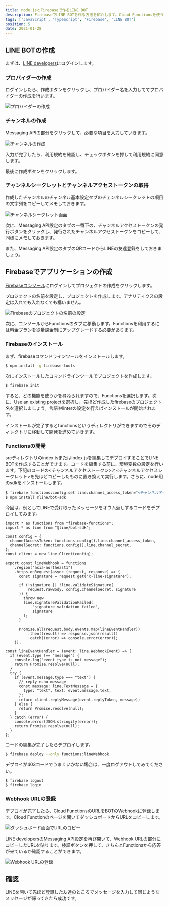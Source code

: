 ```yaml
---
title: node.jsとFirebaseで作るLINE BOT
description: FirebaseでLINE BOTを作る方法を紹介します。Cloud Functionsを使うことで簡単にLINE BOTを作ることができます。Functionsを利用するには料金プランを従量課金制にアップグレードする必要があるのでご注意ください。
tags: ['JavaScript', 'TypeScript', 'Firebase', 'LINE BOT']
position: 5
date: 2021-01-28
---
```


## LINE BOTの作成

まずは、[LINE developers](https://developers.line.biz/ja/)にログインします。

### プロバイダーの作成

ログインしたら、作成ボタンをクリックし、プロバイダー名を入力しててプロバイダーの作成を行います。

![プロバイダーの作成](/img/firebase-linebot/provider.png)

### チャンネルの作成

Messaging APIの部分をクリックして、必要な項目を入力していきます。

![チャンネルの作成](/img/firebase-linebot/channel.png)

入力が完了したら、利用規約を確認し、チェックボタンを押して利用規約に同意します。

最後に作成ボタンをクリックします。

### チャンネルシークレットとチャンネルアクセストークンの取得

作成したチャンネルのチャンネル基本設定タブのチェンネルシークレットの項目の文字列をコピーしてメモしておきます。

![チャンネルシークレット画面](/img/firebase-linebot/channel-secret.png)

次に、Messaging API設定のタブの一番下の、チャンネルアクセストークンの発行ボタンをクリックし、発行されたチャンネルアクセストークンをコピーして、同様にメモしておきます。

また、Messaging API設定のタブのQRコードからLINEの友達登録をしておきましょう。

## Firebaseでアプリケーションの作成

[Firebaseコンソール](https://console.firebase.google.com/u/0/?hl=ja)にログインしてプロジェクトの作成をクリックします。

プロジェクトの名前を設定し、プロジェクトを作成します。アナリティクスの設定は入れても入れなくても構いません。

![Firebaseのプロジェクトの名前の設定](/img/firebase-linebot/project-name.png)

次に、コンソールからFunctionsのタブに移動します。Functionsを利用するには料金プランを従量課金制にアップグレードする必要があります。

### Firebaseのインストール

まず、firebaseコマンドラインツールをインストールします。

``` sh
$ npm install -g firebase-tools
```

次にインストールしたコマンドラインツールでプロジェクトを作成します。

``` sh
$ firebase init
```

すると、どの機能を使うかを尋ねられますので、Functionsを選択します。次に、Use an existing projectを選択し、先ほど作成したfirebaseのプロジェクト名を選択しましょう。言語やlinterの設定を行えばインストールが開始されます。

インストールが完了するとfunctionsというディレクトリができますのでそのディレクトリに移動して開発を進めていきます。

### Functionsの開発

srcディレクトリのindex.tsまたはindex.jsを編集してデプロイすることでLINE BOTを作成することができます。コードを編集する前に、環境変数の設定を行います。下記のコードの<チャンネルアクセストークン>と<チャンネルアクセスシークレット>を先ほどコピーしたものに置き換えて実行します。さらに、node用のsdkをインストールします。

``` sh
$ firebase functions:config:set line.channel_access_token="<チャンネルアクセストークン>" line.channel_secret="<チャンネルシークレット>"
$ npm install @line/bot-sdk
```

今回は、例としてLINEで受け取ったメッセージをオウム返しするコードをデプロイしてみます。

``` typescript{src/index.ts}
import * as functions from "firebase-functions";
import * as line from "@line/bot-sdk";

const config = {
  channelAccessToken: functions.config().line.channel_access_token,
  channelSecret: functions.config().line.channel_secret,
};
const client = new line.Client(config);

export const lineWebhook = functions
    .region("asia-northeast1")
    .https.onRequest(async (request, response) => {
      const signature = request.get("x-line-signature");

      if (!signature || !line.validateSignature(
          request.rawBody, config.channelSecret, signature
      )) {
        throw new
        line.SignatureValidationFailed(
            "signature validation failed",
            signature
        );
      }

      Promise.all(request.body.events.map(lineEventHandler))
          .then((result) => response.json(result))
          .catch((error) => console.error(error));
    });

const lineEventHandler = (event: line.WebhookEvent) => {
  if (event.type !== "message") {
    console.log("event type is not message");
    return Promise.resolve(null);
  }
  try {
    if (event.message.type === "text") {
      // reply echo message
      const message: line.TextMessage = {
        type: "text", text: event.message.text,
      };
      return client.replyMessage(event.replyToken, message);
    } else {
      return Promise.resolve(null);
    }
  } catch (error) {
    console.error(JSON.stringify(error));
    return Promise.resolve(null);
  }
};

```

コードの編集が完了したらデプロイします。

``` sh
$ firebase deploy --only functions:lineWebhook
```

デプロイが403コードでうまくいかない場合は、一度ログアウトしてみてください。

``` sh
$ firebase logout
$ firebase login
```

### Webhook URLの登録

デプロイが完了したら、Cloud FunctionsのURLをBOTのWebhookに登録します。Cloud Functionのページを開いてダッシュボードからURLをコピーします。

![ダッシュボード画面でURLのコピー](/img/firebase-linebot/dashboard.png)

LINE developersのMessaging API設定を再び開いて、Webhook URLの部分にコピーしたURLを貼ります。検証ボタンを押して、きちんとFunctionsから応答が来ているか確認することができます。

![Webhook URLの登録](/img/firebase-linebot/webhook.png)

## 確認

LINEを開いて先ほど登録した友達のところでメッセージを入力して同じようなメッセージが帰ってきたら成功です。